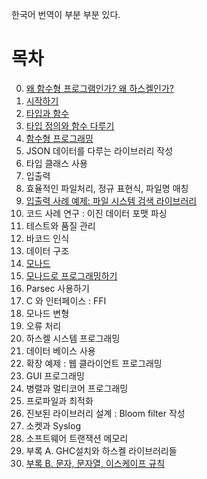 한국어 번역이 부분 부분 있다.

# 목차

0. [왜 함수형 프로그램인가? 왜 하스켈인가?](https://sites.google.com/site/endihom/home/programming-language/haskell/why-functional-programming-why-haskell)
1. [시작하기](https://sites.google.com/site/endihom/home/programming-language/haskell/getting-started)
2. [타입과 함수](https://sites.google.com/site/endihom/home/programming-language/haskell/types-and-functions)
3. [타입 정의와 함수 다루기](https://sites.google.com/site/endihom/home/programming-language/haskell/defining-types-streamlining-functions)
4. [함수형 프로그래밍](https://sites.google.com/site/endihom/home/programming-language/haskell/functional-programming)
5. JSON 데이터를 다루는 라이브러리 작성
6. 타입 클래스 사용
7. 입출력
8. 효율적인 파일처리, 정규 표현식, 파일명 매칭
9. [입출력 사례 예제: 파일 시스템 검색 라이브러리](http://ddwroom.tistory.com/58)
10. 코드 사례 연구 : 이진 데이터 포맷 파싱
11. 테스트와 품질 관리
12. 바코드 인식
13. 데이터 구조
14. [모나드](http://ddwroom.tistory.com/59)
15. [모나드로 프로그래밍하기](http://ddwroom.tistory.com/60)
16. Parsec 사용하기
17. C 와 인터페이스 : FFI
18. 모나드 변형
19. 오류 처리
20. 하스켈 시스템 프로그래밍
21. 데이터 베이스 사용
22. 확장 예제 : 웹 클라이언트 프로그래밍
23. GUI 프로그래밍
24. 병렬과 멀티코어 프로그래밍
25. 프로파일과 최적화
26. 진보된 라이브러리 설계 : Bloom filter 작성
27. 소켓과 Syslog
28. 소프트웨어 트랜잭션 메모리
29. 부록 A. GHC설치와 하스켈 라이브러리들
30. [부록 B. 문자, 문자열, 이스케이프 규칙](http://ddwroom.tistory.com/61)